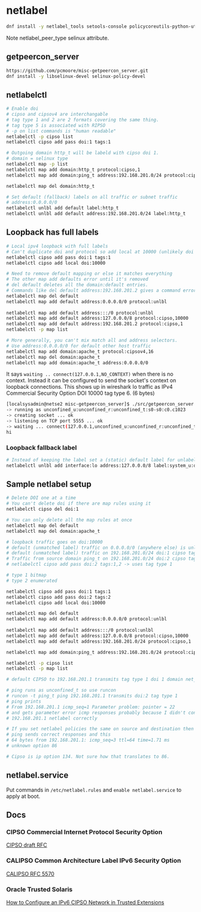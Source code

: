 # netlabel

```bash
dnf install -y netlabel_tools setools-console policycoreutils-python-utils
```

Note netlabel_peer_type selinux attribute.

## getpeercon_server

```bash
https://github.com/pcmoore/misc-getpeercon_server.git
dnf install -y libselinux-devel selinux-policy-devel
```

## netlabelctl

```bash
# Enable doi
# cipso and cipsov4 are interchangable
# tag type 1 and 2 are 2 formats covering the same thing.
# tag type 5 is associated with RIPSO
# -p on list commands is "human readable"
netlabelctl -p cipso list
netlabelctl cipso add pass doi:1 tags:1

# Outgoing domain http_t will be labeld with cipso doi 1.
# domain = selinux type
netlabelctl map -p list
netlabelctl map add domain:http_t protocol:cipso,1
netlabelctl map add domain:ping_t address:192.168.201.0/24 protocol:cipso,1

netlabelctl map del domain:http_t

```

```bash
# Set default (fallback) labels on all traffic or subnet traffic
# address:0.0.0.0/0
netlabelctl unlbl add default label:http_t
netlabelctl unlbl add default address:192.168.201.0/24 label:http_t

```

## Loopback has full labels

```bash
# Local ipv4 loopback with full labels
# Can't duplicate doi and protocol so add local at 10000 (unlikely doi number)
netlabelctl cipso add pass doi:1 tags:1
netlabelctl cipso add local doi:10000

# Need to remove default mapping or else it matches everything
# The other map add defaults error until it's removed
# del default deletes all the domain:default entries.
# Commands like del default address:192.168.201.2 gives a command error
netlabelctl map del default
netlabelctl map add default address:0.0.0.0/0 protocol:unlbl                  
                                                        
netlabelctl map add default address:::/0 protocol:unlbl
netlabelctl map add default address:127.0.0.0/8 protocol:cipso,10000
netlabelctl map add default address:192.168.201.2 protocol:cipso,1
netlabelctl -p map list

# More generally, you can't mix match all and address selectors.
# Use address:0.0.0.0/0 for default other host traffic
netlabelctl map add domain:apache_t protocol:cipsov4,16
netlabelctl map del domain:apache_t
netlabelctl map add domain:apache_t address:0.0.0.0/0 
```

It says `waiting .. connect(127.0.0.1,NO_CONTEXT)` when there is no context.
Instead it can be configured to send the socket's context on loopback connections.
This shows up in wireshark lo traffic as
IPv4 Commercial Security Option DOI 10000 tag type 6. (6 bytes)

```bash
[localsysadmin@netse2 misc-getpeercon_server]$ ./src/getpeercon_server 5555
-> running as unconfined_u:unconfined_r:unconfined_t:s0-s0:c0.c1023
-> creating socket ... ok
-> listening on TCP port 5555 ... ok
-> waiting ... connect(127.0.0.1,unconfined_u:unconfined_r:unconfined_t:s0-s0:c0.c1023)
hi
```

### Loopback fallback label

```bash
# Instead of keeping the label set a (static) default label for unlabeled traffic
netlabelctl unlbl add interface:lo address:127.0.0.0/8 label:system_u:object_r:netlabel_peer_t:s0
```

## Sample netlabel setup

```bash
# Delete DOI one at a time
# You can't delete doi if there are map rules using it
netlabelctl cipso del doi:1

# You can only delete all the map rules at once
netlabelctl map del default
netlabelctl map del domain:apache_t

```

```bash
# loopback traffic goes on doi:10000
# default (unmatched label) traffic on 0.0.0.0/0 (anywhere else) is unlabeled
# default (unmatched label) traffic on 192.168.201.0/24 doi:1 cipso tag type 1
# Traffic from source domain ping_t on 192.168.201.0/24 doi:2 cipso tag type 1,2
# netlabelctl cipso add pass doi:2 tags:1,2 -> uses tag type 1

# type 1 bitmap
# type 2 enumerated

netlabelctl cipso add pass doi:1 tags:1
netlabelctl cipso add pass doi:2 tags:2
netlabelctl cipso add local doi:10000

netlabelctl map del default
netlabelctl map add default address:0.0.0.0/0 protocol:unlbl                  
                                                        
netlabelctl map add default address:::/0 protocol:unlbl
netlabelctl map add default address:127.0.0.0/8 protocol:cipso,10000
netlabelctl map add default address:192.168.201.0/24 protocol:cipso,1

netlabelctl map add domain:ping_t address:192.168.201.0/24 protocol:cipso,2

netlabelctl -p cipso list
netlabelctl -p map list

# default CIPSO to 192.168.201.1 transmits tag type 1 doi 1 domain net_peer_t sensitivity 0

# ping runs as unconfined_t so use runcon
# runcon -t ping_t ping 192.168.201.1 transmits doi:2 tag type 1
# ping prints
# From 192.168.201.1 icmp_seq=1 Parameter problem: pointer = 22
# and gets parameter error icmp responses probably because I didn't configure
# 192.168.201.1 netlabel correctly

# If you set netlabel policies the same on source and destination then
# ping sends correct responses and this
# 64 bytes from 192.168.201.1: icmp_seq=3 ttl=64 time=1.71 ms
# unknown option 86

# Cipso is ip option 134. Not sure how that translates to 86.
```

## netlabel.service

Put commands in `/etc/netlabel.rules` and `enable netlabel.service` to apply at boot.

## Docs

### CIPSO Commercial Internet Protocol Security Option

[CIPSO draft RFC](https://datatracker.ietf.org/doc/html/draft-ietf-cipso-ipsecurity-01)

### CALIPSO Common Architecture Label IPv6 Security Option

[CALIPSO RFC 5570](https://datatracker.ietf.org/doc/html/rfc5570)

### Oracle Trusted Solaris

[How to Configure an IPv6 CIPSO Network in Trusted Extensions](https://docs.oracle.com/cd/E37838_01/html/E61029/txconf-35.html)

